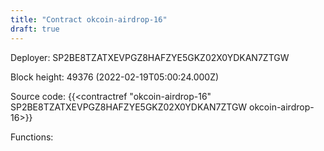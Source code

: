 ```yaml
---
title: "Contract okcoin-airdrop-16"
draft: true
---
```

Deployer: SP2BE8TZATXEVPGZ8HAFZYE5GKZ02X0YDKAN7ZTGW


 



Block height: 49376 (2022-02-19T05:00:24.000Z)

Source code: {{<contractref "okcoin-airdrop-16" SP2BE8TZATXEVPGZ8HAFZYE5GKZ02X0YDKAN7ZTGW okcoin-airdrop-16>}}

Functions:


